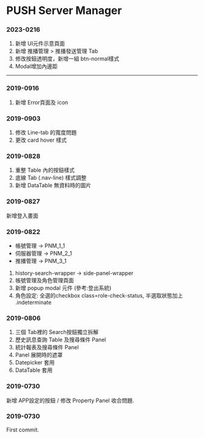 # PUSH Server Manager

### 2023-0216 #
1. 新增 UI元件示意頁面
2. 新增 推播管理 > 推播發送管理 Tab
3. 修改按鈕透明度，新增一組 btn-normal樣式
4. Modal增加內邊距

---

### 2019-0916 #
1. 新增 Error頁面及 icon

### 2019-0903 #
1. 修改 Line-tab 的寬度問題 
2. 更改 card hover 樣式


### 2019-0828 #
1. 重整 Table 內的按鈕樣式
2. 底線 Tab (.nav-line) 樣式調整 
3. 新增 DataTable 無資料時的圖片

### 2019-0827 #
新增登入畫面

### 2019-0822 #

* 帳號管理 -> PNM_1_1
* 伺服器管理 -> PNM_2_1
* 推播管理 -> PNM_3_1

1. history-search-wrapper -> side-panel-wrapper
2. 帳號管理及角色管理頁面
3. 新增 popup modal 元件 (參考:登出系統)
4. 角色設定: 全選的checkbox class=role-check-status, 半選取狀態加上 .indeterminate

### 2019-0806 #
1. 三個 Tab裡的 Search按鈕獨立拆解
2. 歷史訊息查詢 Table 及搜尋條件 Panel
3. 統計報表及搜尋條件 Panel
4. Panel 展開時的遮罩
5. Datepicker 套用
6. DataTable 套用

### 2019-0730 #
新增 APP設定的按鈕 / 修改 Property Panel 收合問題.

### 2019-0730 #
First commit.